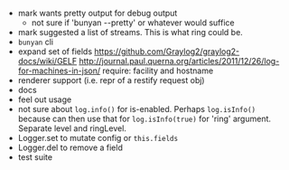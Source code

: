 - mark wants pretty output for debug output
    - not sure if 'bunyan --pretty' or whatever would suffice
- mark suggested a list of streams. This is what ring could be.
- `bunyan` cli
- expand set of fields
    <https://github.com/Graylog2/graylog2-docs/wiki/GELF>
    <http://journal.paul.querna.org/articles/2011/12/26/log-for-machines-in-json/>
    require: facility and hostname
- renderer support (i.e. repr of a restify request obj)
- docs
- feel out usage
- not sure about `log.info()` for is-enabled. Perhaps `log.isInfo()` because
  can then use that for `log.isInfo(true)` for 'ring' argument. Separate level
  and ringLevel.
- Logger.set to mutate config or `this.fields`
- Logger.del to remove a field
- test suite
